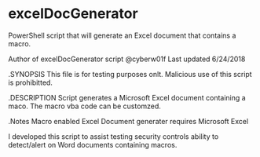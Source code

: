 # excelDocGenerator
PowerShell script that will generate an Excel document that contains a macro.  


Author of excelDocGenerator script @cyberw01f
Last updated 6/24/2018

.SYNOPSIS 
This file is for testing purposes onlt. Malicious use of this script is prohibitted. 

.DESCRIPTION
Script generates a Microsoft Excel document containing a maco. The macro vba code can be customzed. 

.Notes
Macro enabled Excel Document generater requires Microsoft Excel

I developed this script to assist testing security controls ability to detect/alert on Word documents containing macros. 
